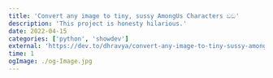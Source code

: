 ```yaml
---
title: 'Convert any image to tiny, sussy AmongUs Characters ඞඞ'
description: 'This project is honesty hilarious.'
date: 2022-04-15
categories: ['python', 'showdev']
external: 'https://dev.to/dhravya/convert-any-image-to-tiny-sussy-amongus-characters-ngng-28da'
time: 1
ogImage: ./og-Image.jpg
---
```

